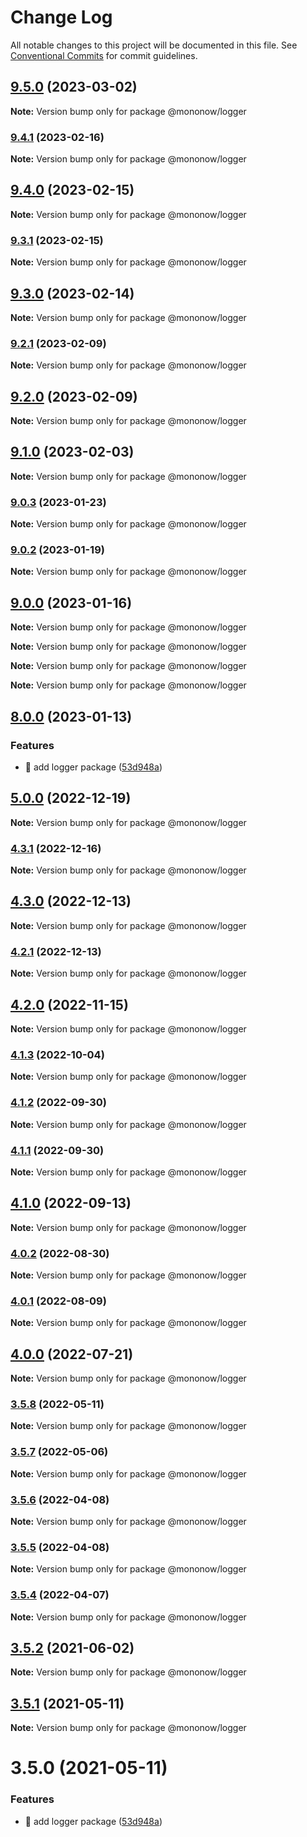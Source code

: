# Change Log

All notable changes to this project will be documented in this file.
See [Conventional Commits](https://conventionalcommits.org) for commit guidelines.

## [9.5.0](https://github.com/mononow/arpon/compare/v9.4.1...v9.5.0) (2023-03-02)

**Note:** Version bump only for package @mononow/logger

### [9.4.1](https://github.com/mononow/arpon/compare/v9.4.0...v9.4.1) (2023-02-16)

**Note:** Version bump only for package @mononow/logger

## [9.4.0](https://github.com/mononow/arpon/compare/v9.3.1...v9.4.0) (2023-02-15)

**Note:** Version bump only for package @mononow/logger

### [9.3.1](https://github.com/mononow/arpon/compare/v9.3.0...v9.3.1) (2023-02-15)

**Note:** Version bump only for package @mononow/logger

## [9.3.0](https://github.com/mononow/arpon/compare/v9.2.1...v9.3.0) (2023-02-14)

**Note:** Version bump only for package @mononow/logger

### [9.2.1](https://github.com/mononow/arpon/compare/v9.2.0...v9.2.1) (2023-02-09)

**Note:** Version bump only for package @mononow/logger

## [9.2.0](https://github.com/mononow/arpon/compare/v9.1.0...v9.2.0) (2023-02-09)

**Note:** Version bump only for package @mononow/logger

## [9.1.0](https://github.com/mononow/arpon/compare/v9.0.3...v9.1.0) (2023-02-03)

**Note:** Version bump only for package @mononow/logger

### [9.0.3](https://github.com/mononow/arpon/compare/v9.0.2...v9.0.3) (2023-01-23)

**Note:** Version bump only for package @mononow/logger

### [9.0.2](https://github.com/mononow/arpon/compare/v9.0.1...v9.0.2) (2023-01-19)

**Note:** Version bump only for package @mononow/logger

## [9.0.0](https://github.com/mononow/arpon/compare/v8.0.0...v9.0.0) (2023-01-16)

**Note:** Version bump only for package @mononow/logger

**Note:** Version bump only for package @mononow/logger

**Note:** Version bump only for package @mononow/logger

**Note:** Version bump only for package @mononow/logger

## [8.0.0](https://github.com/mononow/arpon/compare/v2.33.2...v8.0.0) (2023-01-13)

### Features

- 🎸 add logger package ([53d948a](https://github.com/mononow/arpon/commit/53d948a866f5451d53e2713f665fbcba403cd12a))

## [5.0.0](https://github.com/mononow/arpon/compare/@mononow/logger@4.3.0...@mononow/logger@5.0.0) (2022-12-19)

**Note:** Version bump only for package @mononow/logger

### [4.3.1](https://github.com/mononow/arpon/compare/@mononow/logger@4.3.0...@mononow/logger@4.3.1) (2022-12-16)

**Note:** Version bump only for package @mononow/logger

## [4.3.0](https://github.com/mononow/arpon/compare/@mononow/logger@4.2.1...@mononow/logger@4.3.0) (2022-12-13)

**Note:** Version bump only for package @mononow/logger

### [4.2.1](https://github.com/mononow/arpon/compare/@mononow/logger@4.2.0...@mononow/logger@4.2.1) (2022-12-13)

**Note:** Version bump only for package @mononow/logger

## [4.2.0](https://github.com/mononow/arpon/compare/@mononow/logger@4.1.3...@mononow/logger@4.2.0) (2022-11-15)

**Note:** Version bump only for package @mononow/logger

### [4.1.3](https://github.com/mononow/arpon/compare/@mononow/logger@4.1.2...@mononow/logger@4.1.3) (2022-10-04)

**Note:** Version bump only for package @mononow/logger

### [4.1.2](https://github.com/mononow/arpon/compare/@mononow/logger@4.1.1...@mononow/logger@4.1.2) (2022-09-30)

**Note:** Version bump only for package @mononow/logger

### [4.1.1](https://github.com/mononow/arpon/compare/@mononow/logger@4.1.0...@mononow/logger@4.1.1) (2022-09-30)

**Note:** Version bump only for package @mononow/logger

## [4.1.0](https://github.com/mononow/arpon/compare/@mononow/logger@4.0.2...@mononow/logger@4.1.0) (2022-09-13)

**Note:** Version bump only for package @mononow/logger

### [4.0.2](https://github.com/mononow/arpon/compare/@mononow/logger@4.0.1...@mononow/logger@4.0.2) (2022-08-30)

**Note:** Version bump only for package @mononow/logger

### [4.0.1](https://github.com/mononow/arpon/compare/@mononow/logger@4.0.0...@mononow/logger@4.0.1) (2022-08-09)

**Note:** Version bump only for package @mononow/logger

## [4.0.0](https://github.com/mononow/arpon/compare/@mononow/logger@3.5.6...@mononow/logger@4.0.0) (2022-07-21)

**Note:** Version bump only for package @mononow/logger

### [3.5.8](https://github.com/mononow/arpon/compare/@mononow/logger@3.5.4...@mononow/logger@3.5.8) (2022-05-11)

**Note:** Version bump only for package @mononow/logger

### [3.5.7](https://github.com/mononow/arpon/compare/@mononow/logger@3.5.4...@mononow/logger@3.5.7) (2022-05-06)

**Note:** Version bump only for package @mononow/logger

### [3.5.6](https://github.com/mononow/arpon/compare/@mononow/logger@3.5.5...@mononow/logger@3.5.6) (2022-04-08)

**Note:** Version bump only for package @mononow/logger

### [3.5.5](https://github.com/mononow/arpon/compare/@mononow/logger@3.5.4...@mononow/logger@3.5.5) (2022-04-08)

**Note:** Version bump only for package @mononow/logger

### [3.5.4](https://github.com/mononow/arpon/compare/@mononow/logger@3.5.2...@mononow/logger@3.5.4) (2022-04-07)

**Note:** Version bump only for package @mononow/logger

## [3.5.2](https://github.com/mononow/arpon/compare/@mononow/logger@3.5.1...@mononow/logger@3.5.2) (2021-06-02)

**Note:** Version bump only for package @mononow/logger

## [3.5.1](https://github.com/mononow/arpon/compare/@mononow/logger@3.5.0...@mononow/logger@3.5.1) (2021-05-11)

**Note:** Version bump only for package @mononow/logger

# 3.5.0 (2021-05-11)

### Features

- 🎸 add logger package ([53d948a](https://github.com/mononow/arpon/commit/53d948a866f5451d53e2713f665fbcba403cd12a))
